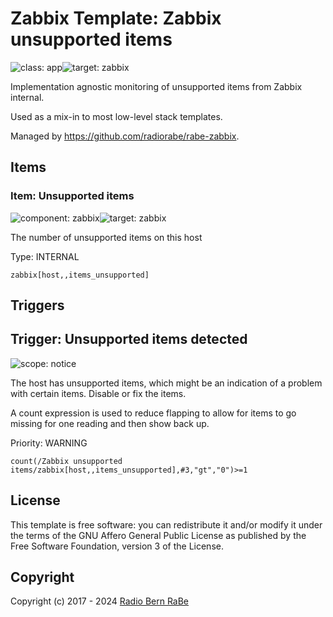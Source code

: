 # Zabbix Template: Zabbix unsupported items

![class: app](https://img.shields.io/badge/class-app-00c9bf)![target: zabbix](https://img.shields.io/badge/target-zabbix-00c9bf)

Implementation agnostic monitoring of unsupported items from Zabbix internal.

Used as a mix-in to most low-level stack templates.

Managed by <https://github.com/radiorabe/rabe-zabbix>.


## Items

### Item: Unsupported items

![component: zabbix](https://img.shields.io/badge/component-zabbix-00c9bf)![target: zabbix](https://img.shields.io/badge/target-zabbix-00c9bf)

The number of unsupported items on this host

Type: INTERNAL

```
zabbix[host,,items_unsupported]
```

## Triggers

## Trigger: Unsupported items detected

![scope: notice](https://img.shields.io/badge/scope-notice-00c9bf)

The host has unsupported items, which might be an indication of a problem with certain items. Disable or fix the items.

A count expression is used to reduce flapping to allow for items to go missing for one reading and then show back up.


Priority: WARNING

```
count(/Zabbix unsupported items/zabbix[host,,items_unsupported],#3,"gt","0")>=1
```

## License

This template is free software: you can redistribute it and/or modify it under
the terms of the GNU Affero General Public License as published by the Free
Software Foundation, version 3 of the License.

## Copyright

Copyright (c) 2017 - 2024 [Radio Bern RaBe](http://www.rabe.ch)
